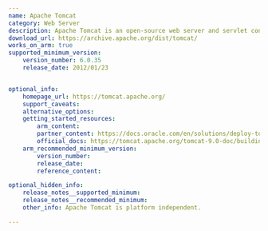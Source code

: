 ```yaml
---
name: Apache Tomcat
category: Web Server
description: Apache Tomcat is an open-source web server and servlet container for Java web applications.
download_url: https://archive.apache.org/dist/tomcat/
works_on_arm: true
supported_minimum_version:
    version_number: 6.0.35
    release_date: 2012/01/23


optional_info:
    homepage_url: https://tomcat.apache.org/
    support_caveats:
    alternative_options:
    getting_started_resources:
        arm_content:
        partner_content: https://docs.oracle.com/en/solutions/deploy-tomcat-adb/index.html#GUID-41F8F9FF-61DB-4F11-AF0E-69DD3E5ECCBD
        official_docs: https://tomcat.apache.org/tomcat-9.0-doc/building.html
    arm_recommended_minimum_version:
        version_number:
        release_date:
        reference_content:

optional_hidden_info:
    release_notes__supported_minimum:
    release_notes__recommended_minimum:
    other_info: Apache Tomcat is platform independent.

---
```

